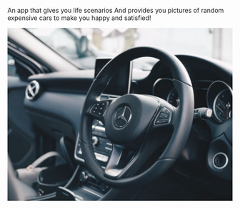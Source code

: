 An app that gives you life scenarios
And provides you pictures of random expensive cars to make you happy and satisfied!

![Are you happy?](https://github.com/antran1111/flutter_app/blob/master/practiceApps/lib/LifeList/assets/images/car5.png?raw=true)
